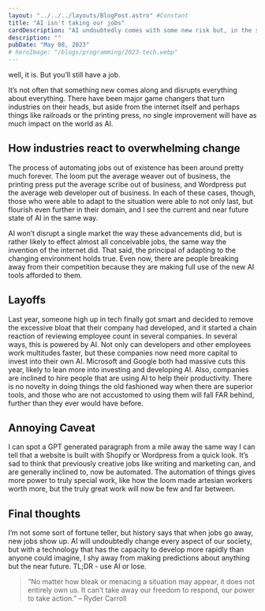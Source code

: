 ```yaml
---
layout: "../../../layouts/BlogPost.astro" #Constant
title: "AI isn't taking our jobs"
cardDescription: "AI undoubtedly comes with some new risk but, in the short term, nothing we haven't seen before."
description: ""
pubDate: "May 08, 2023"
# heroImage: "/blogs/programming/2023-tech.webp"
---
```

well, it is. But you’ll still have a job.

It’s not often that something new comes along and disrupts everything about everything. There have been major game changers that turn industries on their heads, but aside from the internet itself and perhaps things like railroads or the printing press, no single improvement will have as much impact on the world as AI.

## How industries react to overwhelming change

The process of automating jobs out of existence has been around pretty much forever. The loom put the average weaver out of business, the printing press put the average scribe out of business, and Wordpress put the average web developer out of business. In each of these cases, though, those who were able to adapt to the situation were able to not only last, but flourish even further in their domain, and I see the current and near future state of AI in the same way.

AI won’t disrupt a single market the way these advancements did, but is rather likely to effect almost all conceivable jobs, the same way the invention of the internet did. That said, the principal of adapting to the changing environment holds true. Even now, there are people breaking away from their competition because they are making full use of the new AI tools afforded to them.

## Layoffs

Last year, someone high up in tech finally got smart and decided to remove the excessive bloat that their company had developed, and it started a chain reaction of reviewing employee count in several companies. In several ways, this is powered by AI. Not only can developers and other employees work multitudes faster, but these companies now need more capital to invest into their own AI. Microsoft and Google both had massive cuts this year, likely to lean more into investing and developing AI. Also, companies are inclined to hire people that are using AI to help their productivity. There is no novelty in doing things the old fashioned way when there are superior tools, and those who are not accustomed to using them will fall FAR behind, further than they ever would have before.

## Annoying Caveat

I can spot a GPT generated paragraph from a mile away the same way I can tell that a website is built with Shopify or Wordpress from a quick look. It’s sad to think that previously creative jobs like writing and marketing can, and are generally inclined to, now be automated. The automation of things gives more power to truly special work, like how the loom made artesian workers worth more, but the truly great work will now be few and far between.

## Final thoughts

I’m not some sort of fortune teller, but history says that when jobs go away, new jobs show up. AI will undoubtedly change every aspect of our society, but with a technology that has the capacity to develop more rapidly than anyone could imagine, I shy away from making predictions about anything but the near future. TL;DR - use AI or lose.

> “No matter how bleak or menacing a situation may appear, it does not entirely own us. It can’t take away our freedom to respond, our power to take action.” – Ryder Carroll
